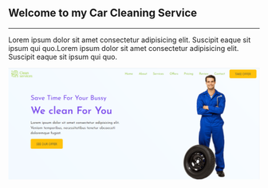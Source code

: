 <h2>Welcome to my Car Cleaning Service</h2>
<hr/>
<p>Lorem ipsum dolor sit amet consectetur adipisicing elit. Suscipit eaque sit ipsum qui quo.Lorem ipsum dolor sit amet consectetur adipisicing elit. Suscipit eaque sit ipsum qui quo.</p>

<img src='./public/car_cleaning.PNG' alt="" srcset="" />